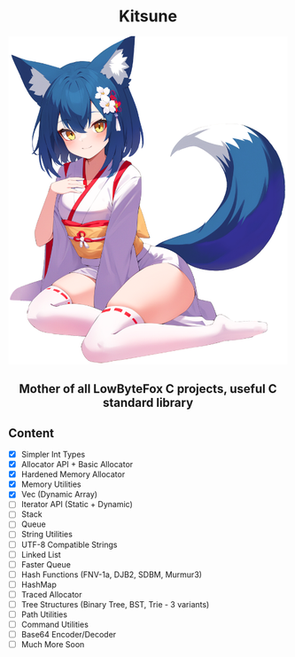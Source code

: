 <h1 align="center">Kitsune</h1>

<p align="center">
<img width="512" src="./character.png" />
</p>
<h3 align="center" style="font-size: 150%;">Mother of all LowByteFox C projects, useful C standard library</h3>

## Content
- [x] Simpler Int Types
- [x] Allocator API + Basic Allocator
- [x] Hardened Memory Allocator
- [x] Memory Utilities
- [x] Vec (Dynamic Array)
- [ ] Iterator API (Static + Dynamic)
- [ ] Stack
- [ ] Queue
- [ ] String Utilities
- [ ] UTF-8 Compatible Strings
- [ ] Linked List
- [ ] Faster Queue
- [ ] Hash Functions (FNV-1a, DJB2, SDBM, Murmur3)
- [ ] HashMap
- [ ] Traced Allocator
- [ ] Tree Structures (Binary Tree, BST, Trie - 3 variants)
- [ ] Path Utilities
- [ ] Command Utilities
- [ ] Base64 Encoder/Decoder
- [ ] Much More Soon
